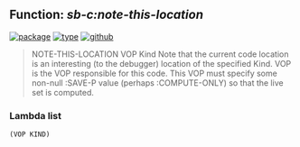 ## Function: ***sb-c:note-this-location***
[![package](https://img.shields.io/badge/Package-SB--C-5f9ea0.svg?style=social&colorA=999999)](../) [![type](https://img.shields.io/badge/Type-Function-5f9ea0.svg?style=social&colorA=999999)](../#function) [![github](https://img.shields.io/badge/GitHub-View_the_source-5f9ea0.svg?style=social&colorA=999999&logo=github)](https://github.com/sbcl/sbcl/blob/master/src/compiler/late-vmdef.lisp/) 

> NOTE-THIS-LOCATION VOP Kind
> Note that the current code location is an interesting (to the debugger)
> location of the specified Kind. VOP is the VOP responsible for this code.
> This VOP must specify some non-null :SAVE-P value (perhaps :COMPUTE-ONLY) so
> that the live set is computed.

### Lambda list
```
(VOP KIND)
```
